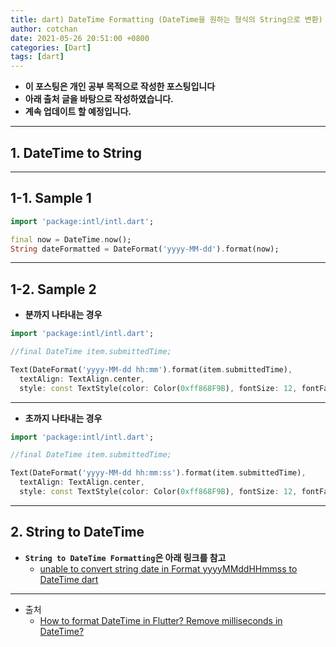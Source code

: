 ```yaml
---
title: dart) DateTime Formatting (DateTime을 원하는 형식의 String으로 변환)
author: cotchan
date: 2021-05-26 20:51:00 +0800
categories: [Dart]
tags: [dart]   
---
```


+ **이 포스팅은 개인 공부 목적으로 작성한 포스팅입니다**
+ **아래 출처 글을 바탕으로 작성하였습니다.**
+ **계속 업데이트 할 예정입니다.**

---

## 1. DateTime to String

---

## 1-1. Sample 1

```dart
import 'package:intl/intl.dart';

final now = DateTime.now();
String dateFormatted = DateFormat('yyyy-MM-dd').format(now);
```

---

## 1-2. Sample 2

+ **분까지 나타내는 경우**

```dart
import 'package:intl/intl.dart';

//final DateTime item.submittedTime;

Text(DateFormat('yyyy-MM-dd hh:mm').format(item.submittedTime),
  textAlign: TextAlign.center,
  style: const TextStyle(color: Color(0xff868F9B), fontSize: 12, fontFamily: 'NotoSansKR'))
```

---

+ **초까지 나타내는 경우**

```dart
import 'package:intl/intl.dart';

//final DateTime item.submittedTime;

Text(DateFormat('yyyy-MM-dd hh:mm:ss').format(item.submittedTime),
  textAlign: TextAlign.center,
  style: const TextStyle(color: Color(0xff868F9B), fontSize: 12, fontFamily: 'NotoSansKR'))
```

---

## 2. String to DateTime

+ **`String to DateTime Formatting`은 아래 링크를 참고**
  + [unable to convert string date in Format yyyyMMddHHmmss to DateTime dart](https://stackoverflow.com/questions/51042621/unable-to-convert-string-date-in-format-yyyymmddhhmmss-to-datetime-dart)

---

+ 출처
  + [How to format DateTime in Flutter? Remove milliseconds in DateTime?](https://stackoverflow.com/questions/66349547/how-to-format-datetime-in-flutter-remove-milliseconds-in-datetime)

